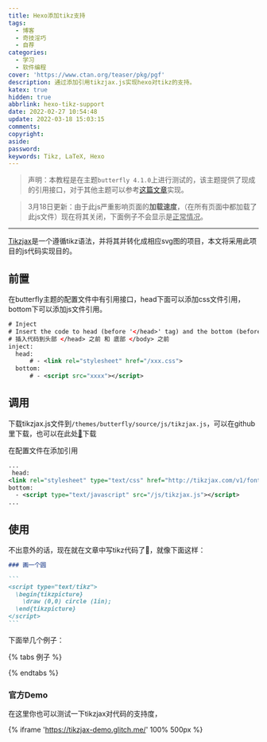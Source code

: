 ```yaml
---
title: Hexo添加tikz支持
tags:
  - 博客
  - 奇技淫巧
  - 自荐
categories:
  - 学习
  - 软件编程
cover: 'https://www.ctan.org/teaser/pkg/pgf'
description: 通过添加引用tikzjax.js实现hexo对tikz的支持。
katex: true
hidden: true
abbrlink: hexo-tikz-support
date: 2022-02-27 10:54:48
update: 2022-03-18 15:03:15
comments:
copyright:
aside:
password:
keywords: Tikz, LaTeX, Hexo
---
```

> 声明：本教程是在主题`butterfly 4.1.0`上进行测试的，该主题提供了现成的引用接口，对于其他主题可以参考[这篇文章](https://stackoverflow.com/questions/63066096/hexo-can-not-load-style-sheet)实现。

> 3月18日更新：由于此js严重影响页面的**加载速度**，（在所有页面中都加载了此js文件）现在将其关闭，下面例子不会显示是<u>正常情况</u>。

-----

[Tikzjax](https://github.com/kisonecat/tikzjax)是一个遵循tikz语法，并将其并转化成相应svg图的项目，本文将采用此项目的js代码实现目的。

## 前置

在butterfly主题的配置文件中有引用接口，head下面可以添加css文件引用，bottom下可以添加js文件引用。

```xml
# Inject
# Insert the code to head (before '</head>' tag) and the bottom (before '</body>' tag)
# 插入代码到头部 </head> 之前 和 底部 </body> 之前
inject:
  head:
      # - <link rel="stylesheet" href="/xxx.css">
  bottom:
      # - <script src="xxxx"></script>
```

## 调用

下载tikzjax.js文件到`/themes/butterfly/source/js/tikzjax.js`，可以在github里下载，也可以在此处[📄](https://link.jscdn.cn/1drv/aHR0cHM6Ly8xZHJ2Lm1zL3UvcyFBcmNKVWVEVGN1X1d2QTFVdDRJMlJtelNxMVpLP2U9NE56ak1x.js)下载



在配置文件在添加引用

```xml
...
 head:
<link rel="stylesheet" type="text/css" href="http://tikzjax.com/v1/fonts.css">
bottom:
  - <script type="text/javascript" src="/js/tikzjax.js"></script>
...
```

## 使用

不出意外的话，现在就在文章中写tikz代码了🎉，就像下面这样：

````md
### 画一个圆

```
<script type="text/tikz">
  \begin{tikzpicture}
    \draw (0,0) circle (1in);
  \end{tikzpicture}
</script>
```

````

下面举几个例子：

{% tabs 例子 %}

<!-- tab ⚪ -->

<script type="text/tikz">
  \begin{tikzpicture}
    \draw (0,0) circle (1in);
  \end{tikzpicture}
</script>

<!-- endtab -->

<!-- tab 二次函数 -->

<script type="text/tikz">
\begin{tikzpicture}[scale=2]
    \draw[help lines,step=0.5]
    (-1,-1) grid (1,1);
    \draw[->] (-1.5,0) -- (1.5,0);
    \draw[->] (0,-1.5) -- (0,1.5);
    \draw[domain=-1:1]
    plot(\x,{\x*\x*2 -1});
\end{tikzpicture}
</script>

<!-- endtab -->

<!-- tab sinx -->

<script type="text/tikz">
\begin{tikzpicture}[scale=3]
\clip (-0.1,-0.2) rectangle (1.1,1.51);
\draw[step=.5cm,gray,very thin] (-1.4,-1.4) grid (1.4,1.4);
\draw[->] (-1.5,0) -- (1.5,0);
\draw[->] (0,-1.5) -- (0,1.5);
\draw (0,0) circle (1cm);
\filldraw[fill=green!20,draw=green!50!black] (0,0) -- (3mm,0mm) arc
(0:30:3mm) -- cycle;
\draw[red,very thick] (30:1cm) -- +(0,-0.5);
\draw[blue,very thick] (30:1cm) ++(0,-0.5) -- (0,0);
\draw[orange,very thick] (1,0) -- (intersection of 1,0--1,1 and 0,0--30:1cm);
\end{tikzpicture}
</script>
<!-- endtab -->

<!-- tab 复杂例子 -->

<script type="text/tikz">
\begin{tikzpicture}
\def \n {5}
\def \radius {3cm}
\def \margin {8} % margin in angles, depends on the radius

\foreach \s in {1,...,\n}
{
  \node[draw, circle] at ({360/\n * (\s - 1)}:\radius) {$\s$};
  \draw[->, >=latex] ({360/\n * (\s - 1)+\margin}:\radius) 
    arc ({360/\n * (\s - 1)+\margin}:{360/\n * (\s)-\margin}:\radius);
}
\end{tikzpicture}
</script>

<!-- endtab -->

{% endtabs %}

### 官方Demo

在这里你也可以测试一下tikzjax对代码的支持度，

{% iframe 'https://tikzjax-demo.glitch.me/' 100% 500px %}
